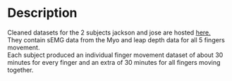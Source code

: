 # Description
Cleaned datasets for the 2 subjects jackson and jose are hosted [here.](https://www.kaggle.com/josecyc/semg-from-forearm-with-depth-position-of-hand)<br>
They contain sEMG data from the Myo and leap depth data for all 5 fingers movement.<br>
Each subject produced an individual finger movement dataset of about 30 minutes for every finger and an extra of 30 minutes for all fingers moving together. <br>